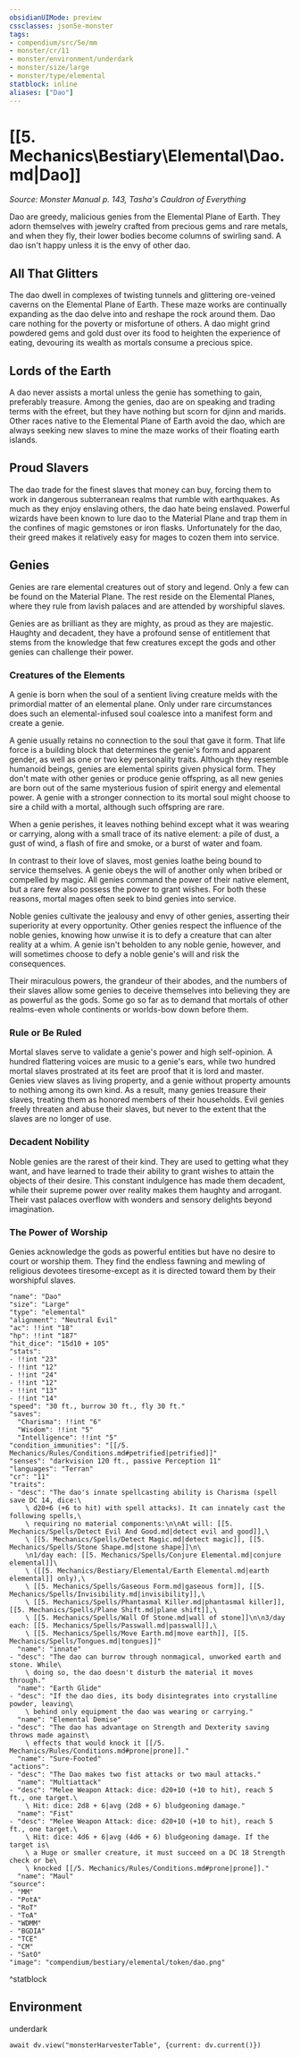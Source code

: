 ```yaml
---
obsidianUIMode: preview
cssclasses: json5e-monster
tags:
- compendium/src/5e/mm
- monster/cr/11
- monster/environment/underdark
- monster/size/large
- monster/type/elemental
statblock: inline
aliases: ["Dao"]
---
```

# [[5. Mechanics\Bestiary\Elemental\Dao.md|Dao]]
*Source: Monster Manual p. 143, Tasha's Cauldron of Everything*  

Dao are greedy, malicious genies from the Elemental Plane of Earth. They adorn themselves with jewelry crafted from precious gems and rare metals, and when they fly, their lower bodies become columns of swirling sand. A dao isn't happy unless it is the envy of other dao.

## All That Glitters

The dao dwell in complexes of twisting tunnels and glittering ore-veined caverns on the Elemental Plane of Earth. These maze works are continually expanding as the dao delve into and reshape the rock around them. Dao care nothing for the poverty or misfortune of others. A dao might grind powdered gems and gold dust over its food to heighten the experience of eating, devouring its wealth as mortals consume a precious spice.

## Lords of the Earth

A dao never assists a mortal unless the genie has something to gain, preferably treasure. Among the genies, dao are on speaking and trading terms with the efreet, but they have nothing but scorn for djinn and marids. Other races native to the Elemental Plane of Earth avoid the dao, which are always seeking new slaves to mine the maze works of their floating earth islands.

## Proud Slavers

The dao trade for the finest slaves that money can buy, forcing them to work in dangerous subterranean realms that rumble with earthquakes. As much as they enjoy enslaving others, the dao hate being enslaved. Powerful wizards have been known to lure dao to the Material Plane and trap them in the confines of magic gemstones or iron flasks. Unfortunately for the dao, their greed makes it relatively easy for mages to cozen them into service.

## Genies

Genies are rare elemental creatures out of story and legend. Only a few can be found on the Material Plane. The rest reside on the Elemental Planes, where they rule from lavish palaces and are attended by worshipful slaves.

Genies are as brilliant as they are mighty, as proud as they are majestic. Haughty and decadent, they have a profound sense of entitlement that stems from the knowledge that few creatures except the gods and other genies can challenge their power.

### Creatures of the Elements

A genie is born when the soul of a sentient living creature melds with the primordial matter of an elemental plane. Only under rare circumstances does such an elemental-infused soul coalesce into a manifest form and create a genie.

A genie usually retains no connection to the soul that gave it form. That life force is a building block that determines the genie's form and apparent gender, as well as one or two key personality traits. Although they resemble humanoid beings, genies are elemental spirits given physical form. They don't mate with other genies or produce genie offspring, as all new genies are born out of the same mysterious fusion of spirit energy and elemental power. A genie with a stronger connection to its mortal soul might choose to sire a child with a mortal, although such offspring are rare.

When a genie perishes, it leaves nothing behind except what it was wearing or carrying, along with a small trace of its native element: a pile of dust, a gust of wind, a flash of fire and smoke, or a burst of water and foam.

In contrast to their love of slaves, most genies loathe being bound to service themselves. A genie obeys the will of another only when bribed or compelled by magic. All genies command the power of their native element, but a rare few also possess the power to grant wishes. For both these reasons, mortal mages often seek to bind genies into service.

Noble genies cultivate the jealousy and envy of other genies, asserting their superiority at every opportunity. Other genies respect the influence of the noble genies, knowing how unwise it is to defy a creature that can alter reality at a whim. A genie isn't beholden to any noble genie, however, and will sometimes choose to defy a noble genie's will and risk the consequences.

Their miraculous powers, the grandeur of their abodes, and the numbers of their slaves allow some genies to deceive themselves into believing they are as powerful as the gods. Some go so far as to demand that mortals of other realms-even whole continents or worlds-bow down before them.

### Rule or Be Ruled

Mortal slaves serve to validate a genie's power and high self-opinion. A hundred flattering voices are music to a genie's ears, while two hundred mortal slaves prostrated at its feet are proof that it is lord and master. Genies view slaves as living property, and a genie without property amounts to nothing among its own kind. As a result, many genies treasure their slaves, treating them as honored members of their households. Evil genies freely threaten and abuse their slaves, but never to the extent that the slaves are no longer of use.

### Decadent Nobility

Noble genies are the rarest of their kind. They are used to getting what they want, and have learned to trade their ability to grant wishes to attain the objects of their desire. This constant indulgence has made them decadent, while their supreme power over reality makes them haughty and arrogant. Their vast palaces overflow with wonders and sensory delights beyond imagination.

### The Power of Worship

Genies acknowledge the gods as powerful entities but have no desire to court or worship them. They find the endless fawning and mewling of religious devotees tiresome-except as it is directed toward them by their worshipful slaves.

```statblock
"name": "Dao"
"size": "Large"
"type": "elemental"
"alignment": "Neutral Evil"
"ac": !!int "18"
"hp": !!int "187"
"hit_dice": "15d10 + 105"
"stats":
- !!int "23"
- !!int "12"
- !!int "24"
- !!int "12"
- !!int "13"
- !!int "14"
"speed": "30 ft., burrow 30 ft., fly 30 ft."
"saves":
  "Charisma": !!int "6"
  "Wisdom": !!int "5"
  "Intelligence": !!int "5"
"condition_immunities": "[[/5. Mechanics/Rules/Conditions.md#petrified|petrified]]"
"senses": "darkvision 120 ft., passive Perception 11"
"languages": "Terran"
"cr": "11"
"traits":
- "desc": "The dao's innate spellcasting ability is Charisma (spell save DC 14, dice:\
    \ d20+6 (+6 to hit) with spell attacks). It can innately cast the following spells,\
    \ requiring no material components:\n\nAt will: [[5. Mechanics/Spells/Detect Evil And Good.md|detect evil and good]],\
    \ [[5. Mechanics/Spells/Detect Magic.md|detect magic]], [[5. Mechanics/Spells/Stone Shape.md|stone shape]]\n\
    \n1/day each: [[5. Mechanics/Spells/Conjure Elemental.md|conjure elemental]]\
    \ ([[5. Mechanics/Bestiary/Elemental/Earth Elemental.md|earth elemental]] only),\
    \ [[5. Mechanics/Spells/Gaseous Form.md|gaseous form]], [[5. Mechanics/Spells/Invisibility.md|invisibility]],\
    \ [[5. Mechanics/Spells/Phantasmal Killer.md|phantasmal killer]], [[5. Mechanics/Spells/Plane Shift.md|plane shift]],\
    \ [[5. Mechanics/Spells/Wall Of Stone.md|wall of stone]]\n\n3/day each: [[5. Mechanics/Spells/Passwall.md|passwall]],\
    \ [[5. Mechanics/Spells/Move Earth.md|move earth]], [[5. Mechanics/Spells/Tongues.md|tongues]]"
  "name": "innate"
- "desc": "The dao can burrow through nonmagical, unworked earth and stone. While\
    \ doing so, the dao doesn't disturb the material it moves through."
  "name": "Earth Glide"
- "desc": "If the dao dies, its body disintegrates into crystalline powder, leaving\
    \ behind only equipment the dao was wearing or carrying."
  "name": "Elemental Demise"
- "desc": "The dao has advantage on Strength and Dexterity saving throws made against\
    \ effects that would knock it [[/5. Mechanics/Rules/Conditions.md#prone|prone]]."
  "name": "Sure-Footed"
"actions":
- "desc": "The Dao makes two fist attacks or two maul attacks."
  "name": "Multiattack"
- "desc": "Melee Weapon Attack: dice: d20+10 (+10 to hit), reach 5 ft., one target.\
    \ Hit: dice: 2d8 + 6|avg (2d8 + 6) bludgeoning damage."
  "name": "Fist"
- "desc": "Melee Weapon Attack: dice: d20+10 (+10 to hit), reach 5 ft., one target.\
    \ Hit: dice: 4d6 + 6|avg (4d6 + 6) bludgeoning damage. If the target is\
    \ a Huge or smaller creature, it must succeed on a DC 18 Strength check or be\
    \ knocked [[/5. Mechanics/Rules/Conditions.md#prone|prone]]."
  "name": "Maul"
"source":
- "MM"
- "PotA"
- "RoT"
- "ToA"
- "WDMM"
- "BGDIA"
- "TCE"
- "CM"
- "SatO"
"image": "compendium/bestiary/elemental/token/dao.png"
```
^statblock

## Environment

underdark

```dataviewjs
await dv.view("monsterHarvesterTable", {current: dv.current()})
```